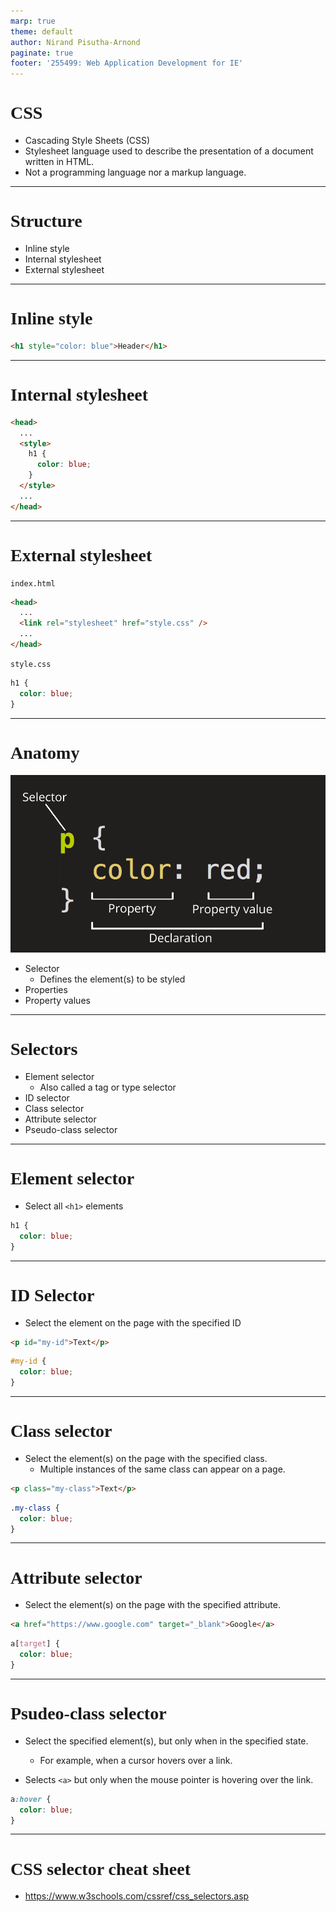 ```yaml
---
marp: true
theme: default
author: Nirand Pisutha-Arnond
paginate: true
footer: '255499: Web Application Development for IE'
---
```


<style>
    :root {
    font-family: kanit light;
}
h1 {
  font-family: kanit regular
}
</style>

# CSS

- Cascading Style Sheets (CSS)
- Stylesheet language used to describe the presentation of a document written in HTML.
- Not a programming language nor a markup language.

---

# Structure

- Inline style
- Internal stylesheet
- External stylesheet

---

# Inline style

```html
<h1 style="color: blue">Header</h1>
```

---

# Internal stylesheet

```html
<head>
  ...
  <style>
    h1 {
      color: blue;
    }
  </style>
  ...
</head>
```

---

# External stylesheet

`index.html`

```html
<head>
  ...
  <link rel="stylesheet" href="style.css" />
  ...
</head>
```

`style.css`

```css
h1 {
  color: blue;
}
```

---

# Anatomy

![bg contain right:40%](./img/css_dec.png)

- Selector
  - Defines the element(s) to be styled
- Properties
- Property values

---

# Selectors

- Element selector
  - Also called a tag or type selector
- ID selector
- Class selector
- Attribute selector
- Pseudo-class selector

---

# Element selector

- Select all `<h1>` elements

```css
h1 {
  color: blue;
}
```

---

# ID Selector

- Select the element on the page with the specified ID

```html
<p id="my-id">Text</p>
```

```css
#my-id {
  color: blue;
}
```

---

# Class selector

- Select the element(s) on the page with the specified class.
  - Multiple instances of the same class can appear on a page.

```html
<p class="my-class">Text</p>
```

```css
.my-class {
  color: blue;
}
```

---

# Attribute selector

- Select the element(s) on the page with the specified attribute.

```html
<a href="https://www.google.com" target="_blank">Google</a>
```

```css
a[target] {
  color: blue;
}
```

---

# Psudeo-class selector

- Select the specified element(s), but only when in the specified state.

  - For example, when a cursor hovers over a link.

- Selects `<a>` but only when the mouse pointer is hovering over the link.

```css
a:hover {
  color: blue;
}
```

---

# CSS selector cheat sheet

- https://www.w3schools.com/cssref/css_selectors.asp
